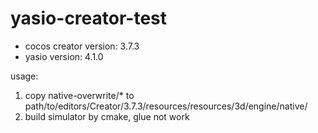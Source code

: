 # yasio-creator-test

- cocos creator version: 3.7.3
- yasio version: 4.1.0

usage: 

1. copy native-overwrite/* to path/to/editors/Creator/3.7.3/resources/resources/3d/engine/native/
2. build simulator by cmake, glue not work
